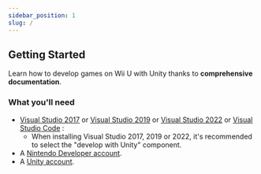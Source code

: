 ```yaml
---
sidebar_position: 1
slug: /
---
```


## Getting Started

Learn how to develop games on Wii U with Unity thanks to **comprehensive documentation**.

### What you'll need

- [Visual Studio 2017](https://visualstudio.microsoft.com/thank-you-downloading-visual-studio/?sku=Community&rel=15) or [Visual Studio 2019](https://apps.microsoft.com/store/detail/visual-studio-community-2019/XP8CDJNZKFM06W) or [Visual Studio 2022](https://apps.microsoft.com/store/detail/visual-studio-community-2022/XPDCFJDKLZJLP8) or [Visual Studio Code](https://apps.microsoft.com/store/detail/visual-studio-code/XP9KHM4BK9FZ7Q) :
  - When installing Visual Studio 2017, 2019 or 2022, it's recommended to select the "develop with Unity" component.
- A [Nintendo Developer account](https://developer.nintendo.com/).
- A [Unity account](https://unity.com/).